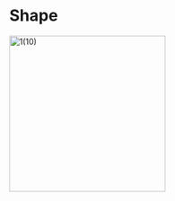 # Shape
<img width="278" alt="1(10)" src="https://user-images.githubusercontent.com/123885099/234761933-807c2b36-7e52-4436-8ce7-e4eb0f60dc1d.png">

